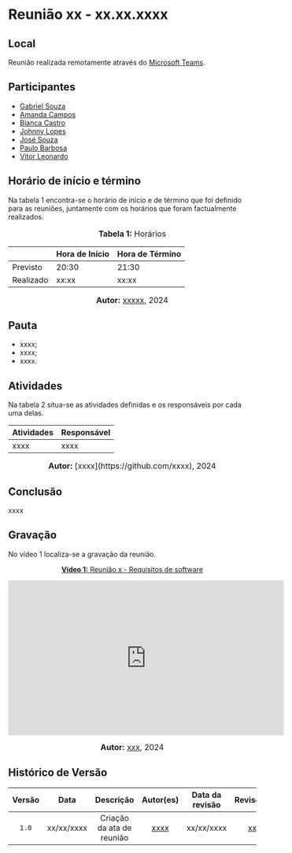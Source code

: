 # Reunião xx - xx.xx.xxxx

## Local

Reunião realizada remotamente através do [Microsoft Teams](https://www.microsoft.com/pt-br/microsoft-teams/free).

## Participantes

* [Gabriel Souza](https://github.com/GabrielMS00)
* [Amanda Campos](https://github.com/acamposs)
* [Bianca Castro](https://github.com/BiancaPatrocinio7)
* [Johnny Lopes](https://github.com/JohnnyLopess)
* [José Souza](https://github.com/JoseFilipi)
* [Paulo Barbosa](https://github.com/paulohborba)
* [Vitor Leonardo](https://github.com/vitorfleonardo)

## Horário de início e término

Na tabela 1 encontra-se o horário de início e de término que foi definido para as reuniões, juntamente com os horários que foram factualmente realizados.

<div align="center">
<font size="3"><p style="text-align: center"><b>Tabela 1:</b> Horários</p></font>

<table>
    <thead>
        <tr>
            <th></th>
            <th>Hora de Início</th>
            <th>Hora de Término</th>
        </tr>
    </thead>
    <tbody>
        <tr>
            <td>Previsto</td>
            <td>20:30</td>
            <td>21:30</td>
        </tr>
        <tr>
            <td>Realizado</td>
            <td>xx:xx</td>
            <td>xx:xx</td>
        </tr>
    </tbody>
</table>

<font size="3"><p style="text-align: center"><b>Autor:</b> <a href="https://github.com/xxxxx">xxxxx</a>, 2024</p></font>
</div>

## Pauta

* xxxx;
* xxxx;
* xxxx.

## Atividades

Na tabela 2 situa-se as atividades definidas e os responsáveis por cada uma delas.

</div>

| Atividades       | Responsável   |
| :--------- | :---------- |
| xxxx             | xxxx          |

<div align="center">
<font size="3"><p style="text-align: center"><b>Autor:</b> [xxxx](https://github.com/xxxx), 2024</p></font>
</div>

## Conclusão

xxxx

## Gravação

No vídeo 1 localiza-se a gravação da reunião.

<div align="center">
<p style="text-align: center"><a href="https://youtu.be/xxx" target="blanket"><b>Vídeo 1:</b> Reunião x - Requisitos de software</a></p>

<iframe width="560" height="315" src="https://www.youtube.com/embed/xxx" title="Apresentação 1" frameborder="0" allow="accelerometer; autoplay; clipboard-write; encrypted-media; gyroscope; picture-in-picture; web-share" allowfullscreen></iframe><!--Para funcionar o link na página, tem que pegar o link do vídeo em compartilhar e dps em incorporar, dentro do youtube -->

<font size="3"><p style="text-align: center"><b>Autor:</b> <a href="xxx">xxx</a>, 2024</p></font>
</div >

## Histórico de Versão

| Versão | Data | Descrição | Autor(es) | Data da revisão | Revisor(es) |
| :--: | :--: | :--: | :--: | :--: | :--: |
| `1.0`  |xx/xx/xxxx| Criação da ata de reunião | [xxxx](xxxx) | xx/xx/xxxx|[xxxx](xxxx)|


